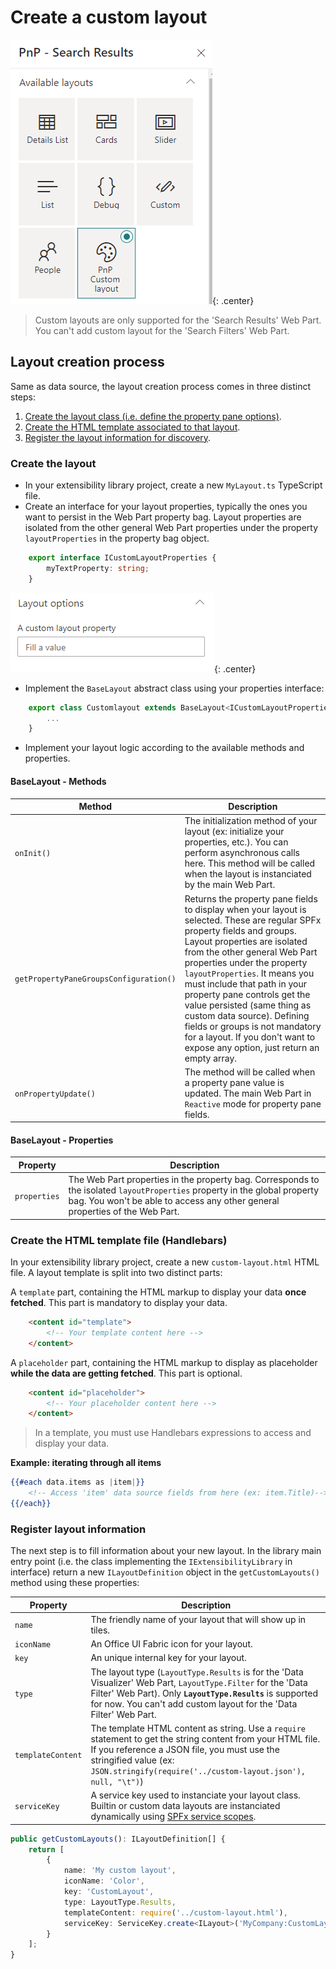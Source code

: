 # Create a custom layout

!["Custom layout"](../assets/extensibility/layout/custom_layout.png){: .center}

> Custom layouts are only supported for the 'Search Results' Web Part. You can't add custom layout for the 'Search Filters' Web Part.

## Layout creation process

Same as data source, the layout creation process comes in three distinct steps:

1. [Create the layout class (i.e. define the property pane options)](#create-the-layout).
2. [Create the HTML template associated to that layout](#create-the-html-template-file).
2. [Register the layout information for discovery](#register-layout-information).

### Create the layout

* In your extensibility library project, create a new `MyLayout.ts` TypeScript file.
* Create an interface for your layout properties, typically the ones you want to persist in the Web Part property bag. Layout properties are isolated from the other general Web Part properties under the property `layoutProperties` in the property bag object.
```typescript
    export interface ICustomLayoutProperties {
        myTextProperty: string;
    }
```

!["Custom layout properties"](../assets/extensibility/layout/layout_properties.png){: .center}

* Implement the `BaseLayout` abstract class using your properties interface:
```typescript
    export class Customlayout extends BaseLayout<ICustomLayoutProperties> {
        ...
    }
```

* Implement your layout logic according to the available methods and properties.

#### BaseLayout - Methods

| Method | Description |
| --------- | ---------- |
| `onInit()`| The initialization method of your layout (ex: initialize your properties, etc.). You can perform asynchronous calls here. This method will be called when the layout is instanciated by the main Web Part.
| `getPropertyPaneGroupsConfiguration()` | Returns the property pane fields to display when your layout is selected. These are regular SPFx property fields and groups. Layout properties are isolated from the other general Web Part properties under the property `layoutProperties`. It means you must include that path in your property pane controls get the value persisted (same thing as custom data source). Defining fields or groups is not mandatory for a layout. If you don't want to expose any option, just return an empty array.
| `onPropertyUpdate()` | The method will be called when a property pane value is updated. The main Web Part in `Reactive` mode for property pane fields.

#### BaseLayout - Properties

| Property | Description |
| --------- | ---------- |
| `properties`    | The Web Part properties in the property bag. Corresponds to the isolated `layoutProperties` property in the global property bag. You won't be able to access any other general properties of the Web Part.


### Create the HTML template file (Handlebars)

In your extensibility library project, create a new `custom-layout.html` HTML file. A layout template is split into two distinct parts:

A `template` part, containing the HTML markup to display your data **once fetched**. This part is mandatory to display your data.

```html
    <content id="template">
        <!-- Your template content here -->
    </content>
```

A `placeholder` part, containing the HTML markup to display as placeholder **while the data are getting fetched**. This part is optional.

```html
    <content id="placeholder">
        <!-- Your placeholder content here -->
    </content>
```

> In a template, you must use Handlebars expressions to access and display your data.

**Example: iterating through all items**

```handlebars
{{#each data.items as |item|}}
    <!-- Access 'item' data source fields from here (ex: item.Title)-->
{{/each}}
```

### Register layout information

The next step is to fill information about your new layout. In the library main entry point (i.e. the class implementing the `IExtensibilityLibrary` in interface) return a new `ILayoutDefinition` object in the `getCustomLayouts()` method using these properties: 

| Property | Description |
| --------- | ---------- |
| `name` | The friendly name of your layout that will show up in tiles.
| `iconName` | An Office UI Fabric icon for your layout.
| `key` | An unique internal key for your layout.
| `type` | The layout type (`LayoutType.Results` is for the 'Data Visualizer' Web Part, `LayoutType.Filter` for the 'Data Filter' Web Part). Only **`LayoutType.Results`** is supported for now. You can't add custom layout for the 'Data Filter' Web Part.
| `templateContent` | The template HTML content as string. Use a `require` statement to get the string content from your HTML file. If you reference a JSON file, you must use the stringified value (ex: `JSON.stringify(require('../custom-layout.json'), null, "\t")`)
| `serviceKey` | A service key used to instanciate your layout class. Builtin or custom data layouts are instanciated dynamically using [SPFx service scopes](https://docs.microsoft.com/en-us/javascript/api/sp-core-library/servicescope?view=sp-typescript-latest).

```typescript
public getCustomLayouts(): ILayoutDefinition[] {
    return [
        {
            name: 'My custom layout',
            iconName: 'Color',
            key: 'CustomLayout',
            type: LayoutType.Results,
            templateContent: require('../custom-layout.html'),
            serviceKey: ServiceKey.create<ILayout>('MyCompany:CustomLayout', Customlayout)
        }
    ];
}
```